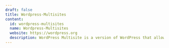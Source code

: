 ```yaml
---
draft: false
title: Wordpress-Multisites
content:
  id: wordpress-multisites
  name: Wordpress-Multisites
  website: https://wordpress.org
  description: WordPress Multisite is a version of WordPress that allows you to run multiple sites off a single installation of WordPress.
---
```

